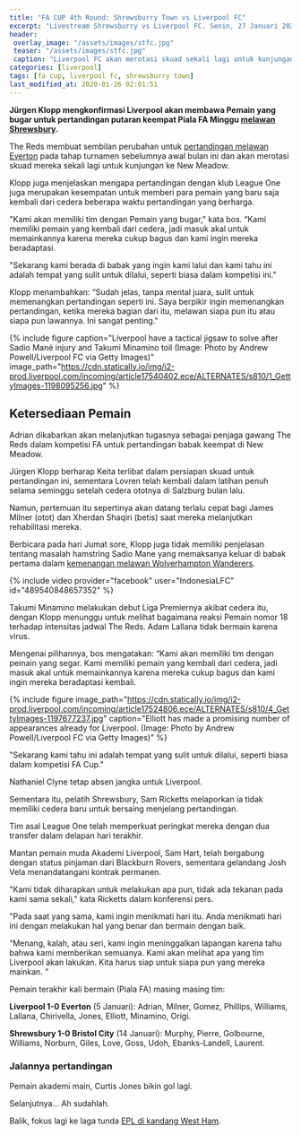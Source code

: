 ```yaml
---
title: "FA CUP 4th Round: Shrewsburry Town vs Liverpool FC"
excerpt: "Livestream Shrewsburry vs Liverpool FC. Senin, 27 Januari 2020 Pukul 00:00 WIB. Skor akhir: 2-2"
header:
 overlay_image: "/assets/images/stfc.jpg"
 teaser: "/assets/images/stfc.jpg"
 caption: "Liverpool FC akan merotasi skuad sekali lagi untuk kunjungan ke New Meadow, markas Shrewsburry."
categories: [liverpool]
tags: [fa cup, liverpool fc, shrewsburry town]
last_modified_at: 2020-01-26 02:01:51
---
```


**Jürgen Klopp mengkonfirmasi Liverpool akan membawa Pemain yang bugar untuk pertandingan putaran keempat Piala FA Minggu [melawan Shrewsbury](#livestream).**

The Reds membuat sembilan perubahan untuk [pertandingan melawan Everton](/liverpool/home-fa-cup-vs-everton/) pada tahap turnamen sebelumnya awal bulan ini dan akan merotasi skuad mereka sekali lagi untuk kunjungan ke New Meadow.

Klopp juga menjelaskan mengapa pertandingan dengan klub League One juga merupakan kesempatan untuk memberi para pemain yang baru saja kembali dari cedera beberapa waktu pertandingan yang berharga.

"Kami akan memiliki tim dengan Pemain yang bugar," kata bos. “Kami memiliki pemain yang kembali dari cedera, jadi masuk akal untuk memainkannya karena mereka cukup bagus dan kami ingin mereka beradaptasi.

"Sekarang kami berada di babak yang ingin kami lalui dan kami tahu ini adalah tempat yang sulit untuk dilalui, seperti biasa dalam kompetisi ini."

Klopp menambahkan: “Sudah jelas, tanpa mental juara, sulit untuk memenangkan pertandingan seperti ini. Saya berpikir ingin memenangkan pertandingan, ketika mereka bagian dari itu, melawan siapa pun itu atau siapa pun lawannya. Ini sangat penting."

{% include figure caption="Liverpool have a tactical jigsaw to solve after Sadio Mané injury and Takumi Minamino toil (Image: Photo by Andrew Powell/Liverpool FC via Getty Images)" image_path="https://cdn.statically.io/img/i2-prod.liverpool.com/incoming/article17540402.ece/ALTERNATES/s810/1_GettyImages-1198095256.jpg" %}

## Ketersediaan Pemain

Adrian dikabarkan akan melanjutkan tugasnya sebagai penjaga gawang The Reds dalam kompetisi FA untuk pertandingan babak keempat di New Meadow.

Jürgen Klopp berharap Keita terlibat dalam persiapan skuad untuk pertandingan ini, sementara Lovren telah kembali dalam latihan penuh selama seminggu setelah cedera ototnya di Salzburg bulan lalu.

Namun, pertemuan itu sepertinya akan datang terlalu cepat bagi James Milner (otot) dan Xherdan Shaqiri (betis) saat mereka melanjutkan rehabilitasi mereka.

Berbicara pada hari Jumat sore, Klopp juga tidak memiliki penjelasan tentang masalah hamstring Sadio Mane yang memaksanya keluar di babak pertama dalam [kemenangan melawan Wolverhampton Wanderers](/liverpool/away-vs-wolves/).

{% include video provider="facebook" user="IndonesiaLFC" id="489540848657352" %}

Takumi Minamino melakukan debut Liga Premiernya akibat cedera itu, dengan Klopp menunggu untuk melihat bagaimana reaksi Pemain nomor 18 terhadap intensitas jadwal The Reds. Adam Lallana tidak bermain karena virus.

Mengenai pilihannya, bos mengatakan: “Kami akan memiliki tim dengan pemain yang segar. Kami memiliki pemain yang kembali dari cedera, jadi masuk akal untuk memainkannya karena mereka cukup bagus dan kami ingin mereka beradaptasi kembali.

{% include figure image_path="https://cdn.statically.io/img/i2-prod.liverpool.com/incoming/article17524806.ece/ALTERNATES/s810/4_GettyImages-1197677237.jpg" caption="Elliott has made a promising number of appearances already for Liverpool. (Image: Photo by Andrew Powell/Liverpool FC via Getty Images)" %}

"Sekarang kami tahu ini adalah tempat yang sulit untuk dilalui, seperti biasa dalam kompetisi FA Cup."

Nathaniel Clyne tetap absen jangka untuk Liverpool.

Sementara itu, pelatih Shrewsbury, Sam Ricketts melaporkan ia tidak memiliki cedera baru untuk bersaing menjelang pertandingan.

Tim asal League One telah memperkuat peringkat mereka dengan dua transfer dalam delapan hari terakhir.

Mantan pemain muda Akademi Liverpool, Sam Hart, telah bergabung dengan status pinjaman dari Blackburn Rovers, sementara gelandang Josh Vela menandatangani kontrak permanen.

"Kami tidak diharapkan untuk melakukan apa pun, tidak ada tekanan pada kami sama sekali," kata Ricketts dalam konferensi pers.

"Pada saat yang sama, kami ingin menikmati hari itu. Anda menikmati hari ini dengan melakukan hal yang benar dan bermain dengan baik.

“Menang, kalah, atau seri, kami ingin meninggalkan lapangan karena tahu bahwa kami memberikan semuanya. Kami akan melihat apa yang tim Liverpool akan lakukan. Kita harus siap untuk siapa pun yang mereka mainkan. ”

Pemain terakhir kali bermain (Piala FA) masing masing tim:

**Liverpool 1-0 Everton** (5 Januari): Adrian, Milner, Gomez, Phillips, Williams, Lallana, Chirivella, Jones, Elliott, Minamino, Origi.

**Shrewsbury 1-0 Bristol City** (14 Januari): Murphy, Pierre, Golbourne, Williams, Norburn, Giles, Love, Goss, Udoh, Ebanks-Landell, Laurent.

### Jalannya pertandingan

Pemain akademi main, Curtis Jones bikin gol lagi.

Selanjutnya... Ah sudahlah.

Balik, fokus lagi ke laga tunda [EPL di kandang West Ham](/liverpool/away-vs-westham/).
